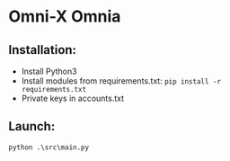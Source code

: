 # Omni-X Omnia

## Installation:
- Install Python3
- Install modules from requirements.txt: <code>pip install -r requirements.txt</code>
- Private keys in accounts.txt

## Launch:
<code>python .\src\main.py</code>
